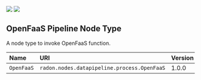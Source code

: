 ![](https://img.shields.io/badge/Status:-RELEASED-green)
![](https://img.shields.io/badge/%20-DEPLOYABLE-blueviolet)

## OpenFaaS Pipeline Node Type
A node type to invoke OpenFaaS function.

| Name | URI | Version | Derived From |
|:---- |:--- |:------- |:------------ |
| `OpenFaaS` | `radon.nodes.datapipeline.process.OpenFaaS` | 1.0.0 | `radon.nodes.datapipeline.process.FaaSFunction` |
